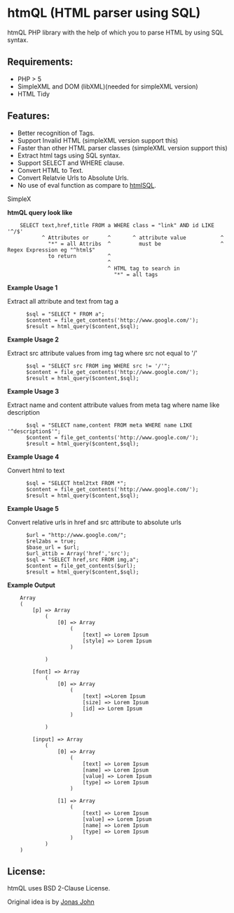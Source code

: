 htmQL (HTML parser using SQL)
=============================

htmQL PHP library with the help of which
you to parse HTML by using SQL syntax.

Requirements:
------------
* PHP > 5
* SimpleXML and DOM (libXML)(needed for simpleXML version)
* HTML Tidy

Features:
------------
* Better recognition of Tags.
* Support Invalid HTML (simpleXML version support this)
* Faster than other HTML parser classes  (simpleXML version support this)
* Extract html tags using SQL syntax.
* Support SELECT and WHERE clause.
* Convert HTML to Text.
* Convert Relatvie Urls to Absolute Urls.
* No use of eval function as compare to [htmlSQL](https://github.com/hxseven/htmlSQL).

SimpleX

**htmQL query look like**

		SELECT text,href,title FROM a WHERE class = "link" AND id LIKE '^/$'
			   ^ Attributes or      ^       ^ attribute value           ^ 
				 "*" = all Attribs  ^         must be                   ^ Regex Expression eg "^html$"
				 to return          ^
									^
									^ HTML tag to search in
									  "*" = all tags

**Example Usage 1**

Extract all attribute and text from tag a

		  $sql = "SELECT * FROM a";
		  $content = file_get_contents('http://www.google.com/');
		  $result = html_query($content,$sql);
      
**Example Usage 2**

Extract src attribute values from img tag where src not equal to '/'

		  $sql = "SELECT src FROM img WHERE src != '/'";
		  $content = file_get_contents('http://www.google.com/');
		  $result = html_query($content,$sql);
		
**Example Usage 3**

Extract name and content attribute values from meta tag where name like description

		  $sql = "SELECT name,content FROM meta WHERE name LIKE '^description$'";
		  $content = file_get_contents('http://www.google.com/');
		  $result = html_query($content,$sql);
      
**Example Usage 4**

Convert html to text

		  $sql = "SELECT html2txt FROM *";
		  $content = file_get_contents('http://www.google.com/');
		  $result = html_query($content,$sql);
      
**Example Usage 5**

Convert relative urls in href and src attribute to absolute urls

		  $url = "http://www.google.com/";
		  $rel2abs = true;
		  $base_url = $url;
		  $url_attib = Array('href','src');
		  $sql = "SELECT href,src FROM img,a";
		  $content = file_get_contents($url);
		  $result = html_query($content,$sql);      

**Example Output**	  
	
		Array
		(
			[p] => Array
				(
					[0] => Array
						(
							[text] => Lorem Ipsum
							[style] => Lorem Ipsum
						)

				)

			[font] => Array
				(
					[0] => Array
						(
							[text] =>Lorem Ipsum
							[size] => Lorem Ipsum
							[id] => Lorem Ipsum
						)

				)

			[input] => Array
				(
					[0] => Array
						(
							[text] => Lorem Ipsum
							[name] => Lorem Ipsum
							[value] => Lorem Ipsum
							[type] => Lorem Ipsum
						)

					[1] => Array
						(
							[text] => Lorem Ipsum
							[value] => Lorem Ipsum
							[name] => Lorem Ipsum
							[type] => Lorem Ipsum
						)
				) 
		)
		  
License:
------------
htmQL uses BSD 2-Clause License.
	  
Original idea is by [Jonas John](http://www.jonasjohn.de/old-projects.htm)
